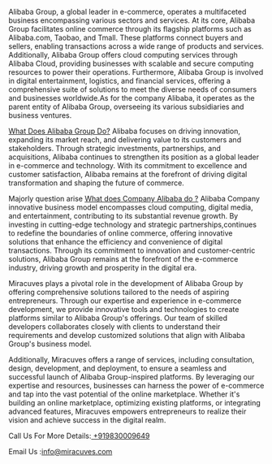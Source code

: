 Alibaba Group, a global leader in e-commerce, operates a multifaceted business encompassing various sectors and services. At its core, Alibaba Group facilitates online commerce through its flagship platforms such as Alibaba.com, Taobao, and Tmall. These platforms connect buyers and sellers, enabling transactions across a wide range of products and services. Additionally, Alibaba Group offers cloud computing services through Alibaba Cloud, providing businesses with scalable and secure computing resources to power their operations. Furthermore, Alibaba Group is involved in digital entertainment, logistics, and financial services, offering a comprehensive suite of solutions to meet the diverse needs of consumers and businesses worldwide.As for the company Alibaba, it operates as the parent entity of Alibaba Group, overseeing its various subsidiaries and business ventures. 

<a href="https://miracuves.com/product/alibaba-clone-script/">What Does Alibaba Group Do?</a>
Alibaba focuses on driving innovation, expanding its market reach, and delivering value to its customers and stakeholders. Through strategic investments, partnerships, and acquisitions, Alibaba continues to strengthen its position as a global leader in e-commerce and technology. With its commitment to excellence and customer satisfaction, Alibaba remains at the forefront of driving digital transformation and shaping the future of commerce.

Majorly question arise <a href="https://miracuves.com/solutions/alibaba-clone/">What does Company Alibaba do ?</a>
 Alibaba Company innovative business model encompasses cloud computing, digital media, and entertainment, contributing to its substantial revenue growth. By investing in cutting-edge technology and strategic partnerships,continues to redefine the boundaries of online commerce, offering innovative solutions that enhance the efficiency and convenience of digital transactions. Through its commitment to innovation and customer-centric solutions, Alibaba Group remains at the forefront of the e-commerce industry, driving growth and prosperity in the digital era.

Miracuves plays a pivotal role in the development of Alibaba Group by offering comprehensive solutions tailored to the needs of aspiring entrepreneurs. Through our expertise and experience in e-commerce development, we provide innovative tools and technologies to create platforms similar to Alibaba Group's offerings. Our team of skilled developers collaborates closely with clients to understand their requirements and develop customized solutions that align with Alibaba Group's business model.

Additionally, Miracuves offers a range of services, including consultation, design, development, and deployment, to ensure a seamless and successful launch of Alibaba Group-inspired platforms. By leveraging our expertise and resources, businesses can harness the power of e-commerce and tap into the vast potential of the online marketplace. Whether it's building an online marketplace, optimizing existing platforms, or integrating advanced features, Miracuves empowers entrepreneurs to realize their vision and achieve success in the digital realm.

Call Us For More Details:<a href="https://miracuves.com/"> +919830009649</a>

Email Us :info@miracuves.com





